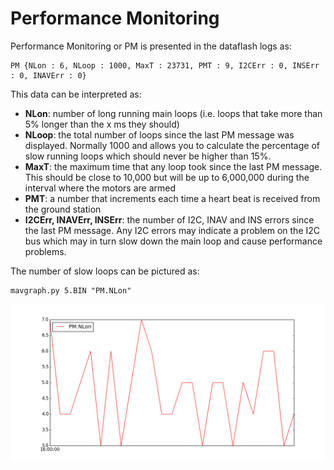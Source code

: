# Performance Monitoring
Performance Monitoring or PM is presented in the dataflash logs as:
```
PM {NLon : 6, NLoop : 1000, MaxT : 23731, PMT : 9, I2CErr : 0, INSErr : 0, INAVErr : 0}
```

This data can be interpreted as:

 + **NLon**: number of long running main loops (i.e. loops that take more than 5% longer than the x ms they should)
 + **NLoop**: the total number of loops since the last PM message was displayed. Normally 1000 and allows you to calculate the percentage of slow running loops which should never be higher than 15%.
 + **MaxT**: the maximum time that any loop took since the last PM message. This should be close to 10,000 but will be up to 6,000,000 during the interval where the motors are armed
 + **PMT**: a number that increments each time a heart beat is received from the ground station
 + **I2CErr, INAVErr, INSErr**: the number of I2C, INAV and INS errors since the last PM message. Any I2C errors may indicate a problem on the I2C bus which may in turn slow down the main loop and cause performance problems.


The number of slow loops can be pictured as:
```
mavgraph.py 5.BIN "PM.NLon"
```
![](../erleimg/pm-nlon.png)







